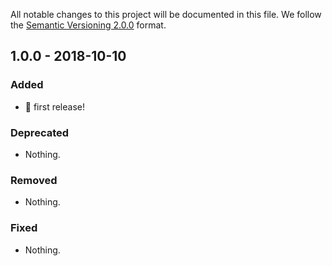 All notable changes to this project will be documented in this file.
We follow the [Semantic Versioning 2.0.0](http://semver.org/) format.


## 1.0.0 - 2018-10-10

### Added
  -  🎉 first release!

### Deprecated
- Nothing.

### Removed
- Nothing.

### Fixed
- Nothing.